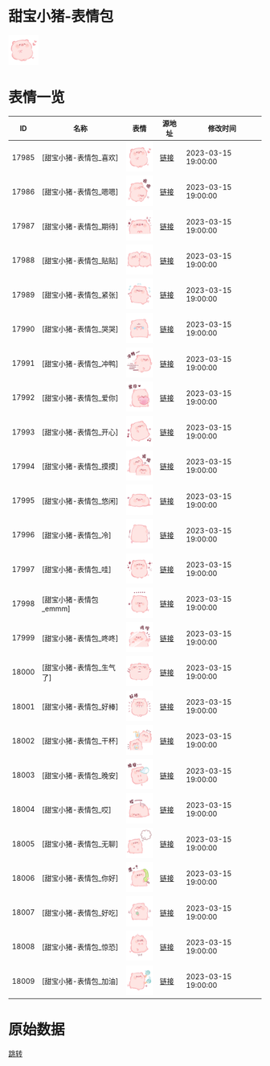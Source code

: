 # 甜宝小猪-表情包

<img src="./cover.png" height="60" alt="cover" />

# 表情一览

|ID|名称|表情|源地址|修改时间|
|----|----|----|----|----|
|17985|[甜宝小猪-表情包_喜欢]|<img src="./pic/017985_%5B甜宝小猪-表情包_喜欢%5D.png" height="60" alt="喜欢"/>|[链接](https://i0.hdslb.com/bfs/garb/6d601946c7b8b910b580e1e021a517bb0720617b.png)|2023-03-15 19:00:00|
|17986|[甜宝小猪-表情包_嗯嗯]|<img src="./pic/017986_%5B甜宝小猪-表情包_嗯嗯%5D.png" height="60" alt="嗯嗯"/>|[链接](https://i0.hdslb.com/bfs/garb/e5e50054735088d59a1fca746f7f7807f34fc944.png)|2023-03-15 19:00:00|
|17987|[甜宝小猪-表情包_期待]|<img src="./pic/017987_%5B甜宝小猪-表情包_期待%5D.png" height="60" alt="期待"/>|[链接](https://i0.hdslb.com/bfs/garb/ff632934bd8cbd0fa08fd92693dd22e5725a7679.png)|2023-03-15 19:00:00|
|17988|[甜宝小猪-表情包_贴贴]|<img src="./pic/017988_%5B甜宝小猪-表情包_贴贴%5D.png" height="60" alt="贴贴"/>|[链接](https://i0.hdslb.com/bfs/garb/6348d00c6cdeaaa1c8232fb1cf348318c2e81c64.png)|2023-03-15 19:00:00|
|17989|[甜宝小猪-表情包_紧张]|<img src="./pic/017989_%5B甜宝小猪-表情包_紧张%5D.png" height="60" alt="紧张"/>|[链接](https://i0.hdslb.com/bfs/garb/5619c8eeddc53421bc8835058fb28dd614c7c08d.png)|2023-03-15 19:00:00|
|17990|[甜宝小猪-表情包_哭哭]|<img src="./pic/017990_%5B甜宝小猪-表情包_哭哭%5D.png" height="60" alt="哭哭"/>|[链接](https://i0.hdslb.com/bfs/garb/2c3ed264d4b85e4e7ca5a780e1203ea5baa23b1c.png)|2023-03-15 19:00:00|
|17991|[甜宝小猪-表情包_冲鸭]|<img src="./pic/017991_%5B甜宝小猪-表情包_冲鸭%5D.png" height="60" alt="冲鸭"/>|[链接](https://i0.hdslb.com/bfs/garb/fff1cd93861fae732d4588ed7752f7789ddd2469.png)|2023-03-15 19:00:00|
|17992|[甜宝小猪-表情包_爱你]|<img src="./pic/017992_%5B甜宝小猪-表情包_爱你%5D.png" height="60" alt="爱你"/>|[链接](https://i0.hdslb.com/bfs/garb/a8d6f6d0bdf63eae0bf5fb4fd3ac17ac626f054f.png)|2023-03-15 19:00:00|
|17993|[甜宝小猪-表情包_开心]|<img src="./pic/017993_%5B甜宝小猪-表情包_开心%5D.png" height="60" alt="开心"/>|[链接](https://i0.hdslb.com/bfs/garb/11a6b60d219d52769e2984a74bd3219b8bcc2c18.png)|2023-03-15 19:00:00|
|17994|[甜宝小猪-表情包_摸摸]|<img src="./pic/017994_%5B甜宝小猪-表情包_摸摸%5D.png" height="60" alt="摸摸"/>|[链接](https://i0.hdslb.com/bfs/garb/0f79a01286c67749b3e5b36e61dca916d2e5f9e8.png)|2023-03-15 19:00:00|
|17995|[甜宝小猪-表情包_悠闲]|<img src="./pic/017995_%5B甜宝小猪-表情包_悠闲%5D.png" height="60" alt="悠闲"/>|[链接](https://i0.hdslb.com/bfs/garb/f0d34ba893695cea11fb7cf60e2f6b1b6d26c5d5.png)|2023-03-15 19:00:00|
|17996|[甜宝小猪-表情包_冷]|<img src="./pic/017996_%5B甜宝小猪-表情包_冷%5D.png" height="60" alt="冷"/>|[链接](https://i0.hdslb.com/bfs/garb/382cb96bb8f08995d70348a34cbaae69c936ff38.png)|2023-03-15 19:00:00|
|17997|[甜宝小猪-表情包_哇]|<img src="./pic/017997_%5B甜宝小猪-表情包_哇%5D.png" height="60" alt="哇"/>|[链接](https://i0.hdslb.com/bfs/garb/2ec7271d79bd53a598a83c704effce04ae6d61fb.png)|2023-03-15 19:00:00|
|17998|[甜宝小猪-表情包_emmm]|<img src="./pic/017998_%5B甜宝小猪-表情包_emmm%5D.png" height="60" alt="emmm"/>|[链接](https://i0.hdslb.com/bfs/garb/8b6d5573ce52139bb8825f47b4a20d91c5c7f528.png)|2023-03-15 19:00:00|
|17999|[甜宝小猪-表情包_咚咚]|<img src="./pic/017999_%5B甜宝小猪-表情包_咚咚%5D.png" height="60" alt="咚咚"/>|[链接](https://i0.hdslb.com/bfs/garb/aff925e7d065cc5a99b6492a00823675cabd3d80.png)|2023-03-15 19:00:00|
|18000|[甜宝小猪-表情包_生气了]|<img src="./pic/018000_%5B甜宝小猪-表情包_生气了%5D.png" height="60" alt="生气了"/>|[链接](https://i0.hdslb.com/bfs/garb/a94a3ce922f6d91d6c97f48b3a026361a53373cf.png)|2023-03-15 19:00:00|
|18001|[甜宝小猪-表情包_好棒]|<img src="./pic/018001_%5B甜宝小猪-表情包_好棒%5D.png" height="60" alt="好棒"/>|[链接](https://i0.hdslb.com/bfs/garb/ae82971ca4d153aa22a32056ffc902da8999cd74.png)|2023-03-15 19:00:00|
|18002|[甜宝小猪-表情包_干杯]|<img src="./pic/018002_%5B甜宝小猪-表情包_干杯%5D.png" height="60" alt="干杯"/>|[链接](https://i0.hdslb.com/bfs/garb/b397e25f3e77ea63a6721e4842a92428be6d4dcf.png)|2023-03-15 19:00:00|
|18003|[甜宝小猪-表情包_晚安]|<img src="./pic/018003_%5B甜宝小猪-表情包_晚安%5D.png" height="60" alt="晚安"/>|[链接](https://i0.hdslb.com/bfs/garb/d2d6052cfc357669520648f0e514d22551469347.png)|2023-03-15 19:00:00|
|18004|[甜宝小猪-表情包_哎]|<img src="./pic/018004_%5B甜宝小猪-表情包_哎%5D.png" height="60" alt="哎"/>|[链接](https://i0.hdslb.com/bfs/garb/7b8a015d018e04dc944feec4fa2615ac2076cc23.png)|2023-03-15 19:00:00|
|18005|[甜宝小猪-表情包_无聊]|<img src="./pic/018005_%5B甜宝小猪-表情包_无聊%5D.png" height="60" alt="无聊"/>|[链接](https://i0.hdslb.com/bfs/garb/dc7b1e6ccfda76fcc22a28aaac2c692a54c86ec5.png)|2023-03-15 19:00:00|
|18006|[甜宝小猪-表情包_你好]|<img src="./pic/018006_%5B甜宝小猪-表情包_你好%5D.png" height="60" alt="你好"/>|[链接](https://i0.hdslb.com/bfs/garb/38dcd11b148fb5bb902b474f4ad697676afad58e.png)|2023-03-15 19:00:00|
|18007|[甜宝小猪-表情包_好吃]|<img src="./pic/018007_%5B甜宝小猪-表情包_好吃%5D.png" height="60" alt="好吃"/>|[链接](https://i0.hdslb.com/bfs/garb/ff541ad3c32fc601672444be0eed857426e818b1.png)|2023-03-15 19:00:00|
|18008|[甜宝小猪-表情包_惊恐]|<img src="./pic/018008_%5B甜宝小猪-表情包_惊恐%5D.png" height="60" alt="惊恐"/>|[链接](https://i0.hdslb.com/bfs/garb/8d174eb46aaab27fa57131d7467df60383d164a1.png)|2023-03-15 19:00:00|
|18009|[甜宝小猪-表情包_加油]|<img src="./pic/018009_%5B甜宝小猪-表情包_加油%5D.png" height="60" alt="加油"/>|[链接](https://i0.hdslb.com/bfs/garb/c218ea41c00459a9b417acdcb70cd1ca6677bb64.png)|2023-03-15 19:00:00|

# 原始数据

[跳转](./raw.json)

